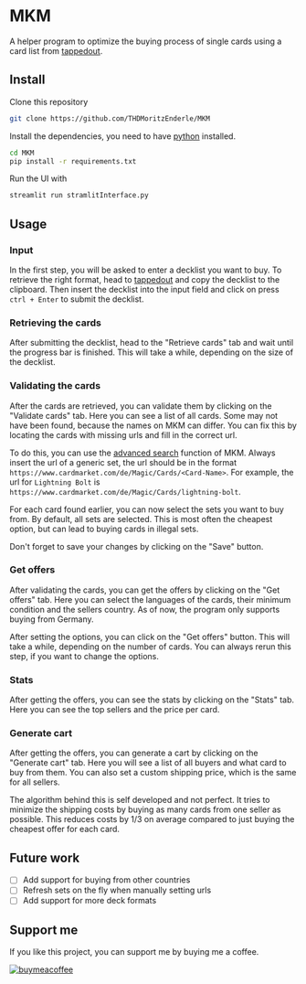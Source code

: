 # MKM
A helper program to optimize the buying process of single cards using a card list from [tappedout](https://tappedout.net/).
## Install
Clone this repository
```bash
git clone https://github.com/THDMoritzEnderle/MKM
```
Install the dependencies, you need to have [python](https://www.python.org/) installed.
```bash
cd MKM
pip install -r requirements.txt
```
Run the UI with
```bash
streamlit run stramlitInterface.py
```
## Usage

### Input
In the first step, you will be asked to enter a decklist you want to buy.
To retrieve the right format, head to [tappedout](https://tappedout.net/) and copy the decklist to the clipboard.
Then insert the decklist into the input field and click on press `ctrl + Enter` to submit the decklist.

### Retrieving the cards
After submitting the decklist, head to the "Retrieve cards" tab and wait until the progress bar is finished. This
will take a while, depending on the size of the decklist.

### Validating the cards
After the cards are retrieved, you can validate them by clicking on the "Validate cards" tab. Here you can
see a list of all cards. Some may not have been found, because the names on MKM can differ. You can fix this
by locating the cards with missing urls and fill in the correct url. 

To do this, you can use the [advanced search](https://www.cardmarket.com/de/Magic/AdvancedSearch) 
function of MKM. Always insert the url of a generic set, the url should be
in the format `https://www.cardmarket.com/de/Magic/Cards/<Card-Name>`. For example, the url for
`Lightning Bolt` is `https://www.cardmarket.com/de/Magic/Cards/lightning-bolt`.

For each card found earlier, you can now select the sets you want to buy from. By default, all sets are
selected. This is most often the cheapest option, but can lead to buying cards in illegal sets.

Don't forget to save your changes by clicking on the "Save" button.

### Get offers
After validating the cards, you can get the offers by clicking on the "Get offers" tab. Here you can select
the languages of the cards, their minimum condition and the sellers country. As of now, the program only
supports buying from Germany. 

After setting the options, you can click on the "Get offers" button. This will take a while, depending on the
number of cards. You can always rerun this step, if you want to change the options.

### Stats
After getting the offers, you can see the stats by clicking on the "Stats" tab. Here you can see the top sellers
and the price per card.

### Generate cart
After getting the offers, you can generate a cart by clicking on the "Generate cart" tab. Here you will see a 
list of all buyers and what card to buy from them. You can also set a custom shipping price, which is the same for 
all sellers.

The algorithm behind this is self developed and not perfect. It tries to minimize the shipping costs by buying
as many cards from one seller as possible. This reduces costs by 1/3 on average compared to just buying the cheapest
offer for each card.

## Future work

- [ ] Add support for buying from other countries
- [ ] Refresh sets on the fly when manually setting urls
- [ ] Add support for more deck formats

## Support me 
If you like this project, you can support me by buying me a coffee. 

[![buymeacoffee](https://www.buymeacoffee.com/assets/img/custom_images/orange_img.png)](https://www.buymeacoffee.com/MoritzEnderle)